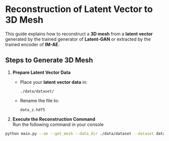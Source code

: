 # Reconstruction of Latent Vector to 3D Mesh

This guide explains how to reconstruct a **3D mesh** from a **latent vector** generated by the trained generator of **Latent-GAN** or extracted by the trained encoder of **IM-AE**.

## Steps to Generate 3D Mesh

1. **Prepare Latent Vector Data**  
   - Place your **latent vector data** in:
     ```
     ./data/dataset/
     ```
   - Rename the file to:
     ```
     data_z.hdf5
     ```

2. **Execute the Reconstruction Command**  
   Run the following command in your console

```bash
python main.py --ae --get_mesh --data_dir ./data/dataset --dataset dataset --sample_dir samples/dataset
